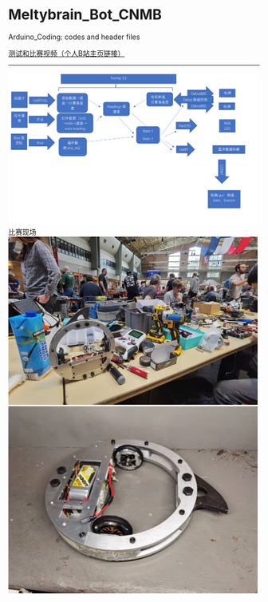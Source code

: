 # Meltybrain_Bot_CNMB
Arduino_Coding: codes and header files

[测试和比赛视频（个人B站主页链接）](https://space.bilibili.com/3836113/video)
*************
<img src="Documentations/map.PNG" width="500">
比赛现场
<img src="Documentations/bot1.jpg" width="500">
<img src="Documentations/bot2.jpg" width="500">
